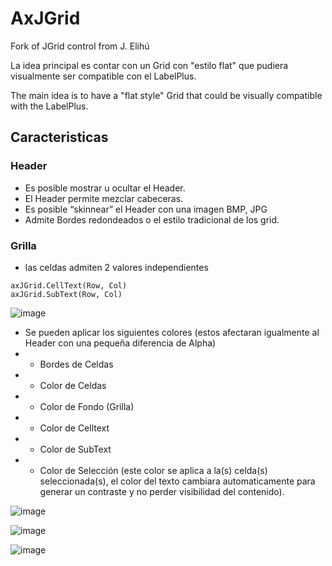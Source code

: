 # AxJGrid
Fork of JGrid control from J. Elihú

La idea principal es contar con un Grid con "estilo flat" que pudiera visualmente ser compatible con el LabelPlus.

The main idea is to have a "flat style" Grid that could be visually compatible with the LabelPlus.

## Caracteristicas

### Header

*	Es posible mostrar u ocultar el Header.
*	El Header permite mezclar cabeceras.
*	Es posible “skinnear” el Header con una imagen BMP, JPG
* Admite Bordes redondeados o el estilo tradicional de los grid.

### Grilla

* las celdas admiten 2 valores independientes 
```
axJGrid.CellText(Row, Col)
axJGrid.SubText(Row, Col)
```
![image](https://user-images.githubusercontent.com/61160830/118193044-20a61400-b415-11eb-9883-eba88460256e.png)

* Se pueden aplicar los siguientes colores (estos afectaran igualmente al Header con una pequeña diferencia de Alpha)
* * Bordes de Celdas
* * Color de Celdas
* * Color de Fondo (Grilla)
* * Color de Celltext
* * Color de SubText
* * Color de Selección (este color se aplica a la(s) celda(s) seleccionada(s), el color del texto cambiara automaticamente para generar un contraste y no perder visibilidad del contenido).

![image](https://user-images.githubusercontent.com/61160830/118194225-0bca8000-b417-11eb-96ce-14d056dd985e.png)



![image](https://user-images.githubusercontent.com/61160830/118166752-df513c80-b3f3-11eb-8a0d-f33475ba8bc7.png)

![image](https://user-images.githubusercontent.com/61160830/118185736-dfa90200-b40a-11eb-8fcc-f2eacb4f1e99.png)
